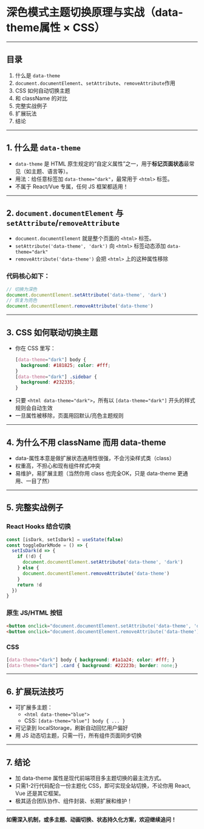 # 深色模式主题切换原理与实战（data-theme属性 × CSS）

---

## 目录

1. 什么是 `data-theme`
2. `document.documentElement`、`setAttribute`、`removeAttribute`作用
3. CSS 如何自动切换主题
4. 和 className 的对比
5. 完整实战例子
6. 扩展玩法
7. 结论

---

## 1. 什么是 `data-theme`

- `data-theme` 是 HTML 原生规定的“自定义属性”之一，用于**标记页面状态**最常见（如主题、语言等）。
- 用法：给任意标签加 `data-theme="dark"`，最常用于 `<html>` 标签。
- 不属于 React/Vue 专属，任何 JS 框架都适用！

---

## 2. `document.documentElement` 与 `setAttribute`/`removeAttribute`

- `document.documentElement` 就是整个页面的 `<html>` 标签。
- `setAttribute('data-theme', 'dark')` 向 `<html>` 标签动态添加 `data-theme="dark"`
- `removeAttribute('data-theme')` 会把 `<html>` 上的这种属性移除

### 代码核心如下：

```js
// 切换为深色
document.documentElement.setAttribute('data-theme', 'dark')
// 恢复为亮色
document.documentElement.removeAttribute('data-theme')
```

---

## 3. CSS 如何联动切换主题

- 你在 CSS 里写：
  ```css
  [data-theme="dark"] body {
    background: #181825; color: #fff;
  }
  [data-theme="dark"] .sidebar {
    background: #232335;
  }
  ```
- 只要 `<html data-theme="dark">`，所有以 `[data-theme="dark"]` 开头的样式规则会自动生效
- 一旦属性被移除，页面用回默认/亮色主题规则

---

## 4. 为什么不用 className 而用 data-theme

- data-属性本意是做扩展状态通用性很强，不会污染样式类（class）
- 权重高，不担心和现有组件样式冲突
- 易维护，易扩展主题（当然你用 class 也完全OK，只是 data-theme 更通用、一目了然）

---

## 5. 完整实战例子

### React Hooks 结合切换
```jsx
const [isDark, setIsDark] = useState(false)
const toggleDarkMode = () => {
  setIsDark(d => {
    if (!d) {
      document.documentElement.setAttribute('data-theme', 'dark')
    } else {
      document.documentElement.removeAttribute('data-theme')
    }
    return !d
  })
}
```

### 原生 JS/HTML 按钮
```html
<button onclick="document.documentElement.setAttribute('data-theme', 'dark')">夜间模式</button>
<button onclick="document.documentElement.removeAttribute('data-theme')">日间模式</button>
```

### CSS
```css
[data-theme="dark"] body { background: #1a1a24; color: #fff; }
[data-theme="dark"] .card { background: #22223b; border: none;}
```

---

## 6. 扩展玩法技巧

- 可扩展多主题：
  - `<html data-theme="blue">`
  - CSS: `[data-theme="blue"] body { ... }`
- 可记录到 localStorage，刷新自动回忆用户偏好
- 用 JS 动态切主题，只需一行，所有组件页面同步切换

---

## 7. 结论

- 加 data-theme 属性是现代前端项目多主题切换的最主流方式。
- 只需1-2行代码配合一份主题化 CSS，即可实现全站切换，不论你用 React, Vue 还是其它框架。
- 极其适合团队协作、组件封装、长期扩展和维护！

---

**如需深入机制，或多主题、动画切换、状态持久化方案，欢迎继续追问！**